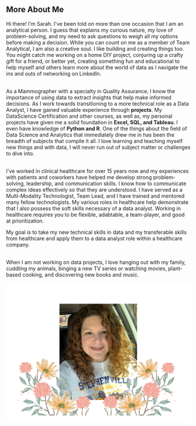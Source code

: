 ## More About Me<br>

Hi there!  I'm Sarah. I've been told on more than one occasion that I am an analytical person.  I guess that explains my curious nature, my love of problem-solving, and my need to ask questions to weigh all my options before making a decision.  While you can count on me as a member of Team Analytical, I am also a creative soul.  I like building and creating things too.  You might catch me working on a home DIY project, conjuring up a crafty gift for a friend, or better yet, creating something fun and educational to help myself and others learn more about the world of data as I navigate the ins and outs of networking on LinkedIn.<br><br>

As a Mammographer with a specialty in Quality Assurance, I know the importance of using data to extract insights that help make informed decisions. As I work towards transitioning to a more technical role as a Data Analyst, I have gained valuable experience through **projects**.  My DataScience Certification and other courses, as well as, my personal projects have given me a solid foundation in **Excel, SQL, and Tableau**.  I even have knowledge of **Python and R**.  One of the things about the field of Data Science and Analytics that immediately drew me in has been the breadth of subjects that compile it all.  I love learning and teaching myself new things and with data, I will never run out of subject matter or challenges to dive into.<br><br>  

I've worked in clinical healthcare for over 15 years now and my experiences with patients and coworkers have helped me develop strong problem-solving, leadership, and communication skills. I know how to communicate complex ideas effectively so that they are understood.  I have served as a Multi-Modality Technologist, Team Lead, and I have trained and mentored many fellow technologists.  My various roles in healthcare help demonstrate that I also possess the soft skills necessary of a data analyst.   Working in healthcare requires you to be flexible, adabtable, a team-player, and good at prioritization.  

My goal is to take my new technical skills in data and my transferable skills from healthcare and apply them to a data analyst role within a healthcare company.  <br><br>

When I am not working on data projects, I love hanging out with my family, cuddling my animals, binging a new TV series or watching movies, plant-based cooking, and discovering new books and music.<br>






<img src="images/AboutMe.png?raw=true"/>
